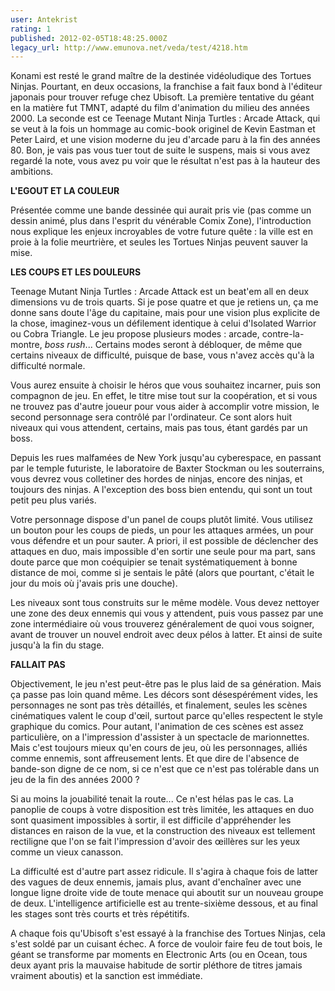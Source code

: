 ```yaml
---
user: Antekrist
rating: 1
published: 2012-02-05T18:48:25.000Z
legacy_url: http://www.emunova.net/veda/test/4218.htm
---
```

Konami est resté le grand maître de la destinée vidéoludique des Tortues Ninjas. Pourtant, en deux occasions, la franchise a fait faux bond à l'éditeur japonais pour trouver refuge chez Ubisoft. La première tentative du géant en la matière fut TMNT, adapté du film d'animation du milieu des années 2000\. La seconde est ce Teenage Mutant Ninja Turtles : Arcade Attack, qui se veut à la fois un hommage au comic-book originel de Kevin Eastman et Peter Laird, et une vision moderne du jeu d'arcade paru à la fin des années 80\. Bon, je vais pas vous tuer tout de suite le suspens, mais si vous avez regardé la note, vous avez pu voir que le résultat n'est pas à la hauteur des ambitions.  

  

**L'EGOUT ET LA COULEUR**  

Présentée comme une bande dessinée qui aurait pris vie (pas comme un dessin animé, plus dans l'esprit du vénérable Comix Zone), l'introduction nous explique les enjeux incroyables de votre future quête : la ville est en proie à la folie meurtrière, et seules les Tortues Ninjas peuvent sauver la mise.  

  

**LES COUPS ET LES DOULEURS**  

Teenage Mutant Ninja Turtles : Arcade Attack est un beat'em all en deux dimensions vu de trois quarts. Si je pose quatre et que je retiens un, ça me donne sans doute l'âge du capitaine, mais pour une vision plus explicite de la chose, imaginez-vous un défilement identique à celui d'Isolated Warrior ou Cobra Triangle. Le jeu propose plusieurs modes : arcade, contre-la-montre, _boss rush_... Certains modes seront à débloquer, de même que certains niveaux de difficulté, puisque de base, vous n'avez accès qu'à la difficulté normale.  

Vous aurez ensuite à choisir le héros que vous souhaitez incarner, puis son compagnon de jeu. En effet, le titre mise tout sur la coopération, et si vous ne trouvez pas d'autre joueur pour vous aider à accomplir votre mission, le second personnage sera contrôlé par l'ordinateur. Ce sont alors huit niveaux qui vous attendent, certains, mais pas tous, étant gardés par un boss.  

Depuis les rues malfamées de New York jusqu'au cyberespace, en passant par le temple futuriste, le laboratoire de Baxter Stockman ou les souterrains, vous devrez vous colletiner des hordes de ninjas, encore des ninjas, et toujours des ninjas. A l'exception des boss bien entendu, qui sont un tout petit peu plus variés.  

Votre personnage dispose d'un panel de coups plutôt limité. Vous utilisez un bouton pour les coups de pieds, un pour les attaques armées, un pour vous défendre et un pour sauter. A priori, il est possible de déclencher des attaques en duo, mais impossible d'en sortir une seule pour ma part, sans doute parce que mon coéquipier se tenait systématiquement à bonne distance de moi, comme si je sentais le pâté (alors que pourtant, c'était le jour du mois où j'avais pris une douche).  

Les niveaux sont tous construits sur le même modèle. Vous devez nettoyer une zone des deux ennemis qui vous y attendent, puis vous passez par une zone intermédiaire où vous trouverez généralement de quoi vous soigner, avant de trouver un nouvel endroit avec deux pélos à latter. Et ainsi de suite jusqu'à la fin du stage.  

  

**FALLAIT PAS**  

Objectivement, le jeu n'est peut-être pas le plus laid de sa génération. Mais ça passe pas loin quand même. Les décors sont désespérément vides, les personnages ne sont pas très détaillés, et finalement, seules les scènes cinématiques valent le coup d'œil, surtout parce qu'elles respectent le style graphique du comics. Pour autant, l'animation de ces scènes est assez particulière, on a l'impression d'assister à un spectacle de marionnettes. Mais c'est toujours mieux qu'en cours de jeu, où les personnages, alliés comme ennemis, sont affreusement lents. Et que dire de l'absence de bande-son digne de ce nom, si ce n'est que ce n'est pas tolérable dans un jeu de la fin des années 2000 ?  

Si au moins la jouabilité tenait la route... Ce n'est hélas pas le cas. La panoplie de coups à votre disposition est très limitée, les attaques en duo sont quasiment impossibles à sortir, il est difficile d'appréhender les distances en raison de la vue, et la construction des niveaux est tellement rectiligne que l'on se fait l'impression d'avoir des œillères sur les yeux comme un vieux canasson.  

La difficulté est d'autre part assez ridicule. Il s'agira à chaque fois de latter des vagues de deux ennemis, jamais plus, avant d'enchaîner avec une longue ligne droite vide de toute menace qui aboutit sur un nouveau groupe de deux. L'intelligence artificielle est au trente-sixième dessous, et au final les stages sont très courts et très répétitifs.  

A chaque fois qu'Ubisoft s'est essayé à la franchise des Tortues Ninjas, cela s'est soldé par un cuisant échec. A force de vouloir faire feu de tout bois, le géant se transforme par moments en Electronic Arts (ou en Ocean, tous deux ayant pris la mauvaise habitude de sortir pléthore de titres jamais vraiment aboutis) et la sanction est immédiate.